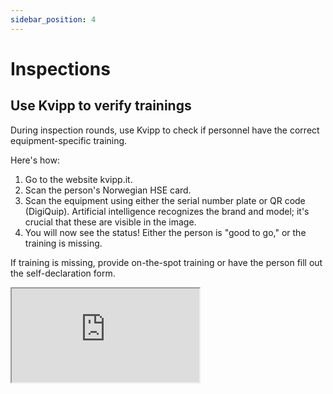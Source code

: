 ```yaml
---
sidebar_position: 4
---
```

# Inspections

## Use Kvipp to verify trainings

During inspection rounds, use Kvipp to check if personnel have the correct equipment-specific training.

Here's how:

1) Go to the website kvipp.it.
2) Scan the person's Norwegian HSE card.
3) Scan the equipment using either the serial number plate or QR code (DigiQuip). Artificial intelligence recognizes the brand and model; it's crucial that these are visible in the image.
4) You will now see the status! Either the person is "good to go," or the training is missing.

If training is missing, provide on-the-spot training or have the person fill out the self-declaration form.

<div style={{ aspectRatio: '16/9' }}>
  <iframe
    title="vernerunde"
    src="https://videos.dyntube.com/iframes/RagdFEqUmnxpnnfxFy6A"
    style={{ width: '100%', height: '100%' }}
  ></iframe>
</div>